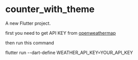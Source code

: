 # counter_with_theme

A new Flutter project.

first you need to get API KEY from [openweathermap](https://openweathermap.org/api)

then run this command

flutter run --dart-define WEATHER_API_KEY=YOUR_API_KEY
